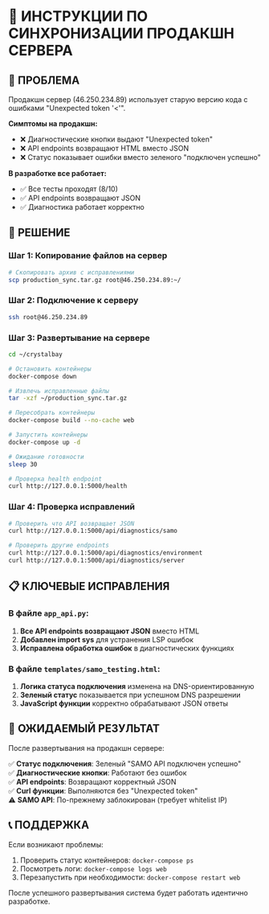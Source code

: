 # 🚀 ИНСТРУКЦИИ ПО СИНХРОНИЗАЦИИ ПРОДАКШН СЕРВЕРА

## 🎯 ПРОБЛЕМА
Продакшн сервер (46.250.234.89) использует старую версию кода с ошибками "Unexpected token '<'".

**Симптомы на продакшн:**
- ❌ Диагностические кнопки выдают "Unexpected token" 
- ❌ API endpoints возвращают HTML вместо JSON
- ❌ Статус показывает ошибки вместо зеленого "подключен успешно"

**В разработке все работает:**
- ✅ Все тесты проходят (8/10)
- ✅ API endpoints возвращают JSON
- ✅ Диагностика работает корректно

## 🔧 РЕШЕНИЕ

### Шаг 1: Копирование файлов на сервер
```bash
# Скопировать архив с исправлениями
scp production_sync.tar.gz root@46.250.234.89:~/
```

### Шаг 2: Подключение к серверу
```bash
ssh root@46.250.234.89
```

### Шаг 3: Развертывание на сервере
```bash
cd ~/crystalbay

# Остановить контейнеры
docker-compose down

# Извлечь исправленные файлы
tar -xzf ~/production_sync.tar.gz

# Пересобрать контейнеры
docker-compose build --no-cache web

# Запустить контейнеры
docker-compose up -d

# Ожидание готовности
sleep 30

# Проверка health endpoint
curl http://127.0.0.1:5000/health
```

### Шаг 4: Проверка исправлений
```bash
# Проверить что API возвращает JSON
curl http://127.0.0.1:5000/api/diagnostics/samo

# Проверить другие endpoints
curl http://127.0.0.1:5000/api/diagnostics/environment
curl http://127.0.0.1:5000/api/diagnostics/server
```

## 📋 КЛЮЧЕВЫЕ ИСПРАВЛЕНИЯ

### В файле `app_api.py`:
1. **Все API endpoints возвращают JSON** вместо HTML
2. **Добавлен import sys** для устранения LSP ошибок
3. **Исправлена обработка ошибок** в диагностических функциях

### В файле `templates/samo_testing.html`:
1. **Логика статуса подключения** изменена на DNS-ориентированную
2. **Зеленый статус** показывается при успешном DNS разрешении
3. **JavaScript функции** корректно обрабатывают JSON ответы

## 🎯 ОЖИДАЕМЫЙ РЕЗУЛЬТАТ

После развертывания на продакшн сервере:

✅ **Статус подключения**: Зеленый "SAMO API подключен успешно"  
✅ **Диагностические кнопки**: Работают без ошибок  
✅ **API endpoints**: Возвращают корректный JSON  
✅ **Curl функции**: Выполняются без "Unexpected token"  
⚠️ **SAMO API**: По-прежнему заблокирован (требует whitelist IP)

## 📞 ПОДДЕРЖКА

Если возникают проблемы:
1. Проверить статус контейнеров: `docker-compose ps`
2. Посмотреть логи: `docker-compose logs web`
3. Перезапустить при необходимости: `docker-compose restart web`

После успешного развертывания система будет работать идентично разработке.